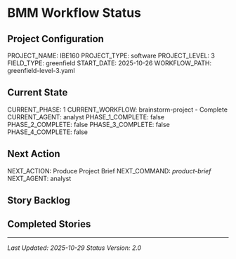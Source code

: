 # BMM Workflow Status

## Project Configuration

PROJECT_NAME: IBE160
PROJECT_TYPE: software
PROJECT_LEVEL: 3
FIELD_TYPE: greenfield
START_DATE: 2025-10-26
WORKFLOW_PATH: greenfield-level-3.yaml

## Current State

CURRENT_PHASE: 1
CURRENT_WORKFLOW: brainstorm-project - Complete
CURRENT_AGENT: analyst
PHASE_1_COMPLETE: false
PHASE_2_COMPLETE: false
PHASE_3_COMPLETE: false
PHASE_4_COMPLETE: false

## Next Action

NEXT_ACTION: Produce Project Brief
NEXT_COMMAND: *product-brief*
NEXT_AGENT: analyst

## Story Backlog

## Completed Stories

---

_Last Updated: 2025-10-29_
_Status Version: 2.0_
